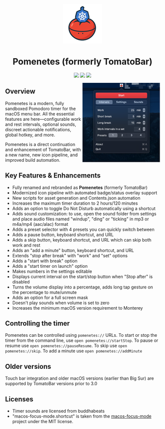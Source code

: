 <p align="center">
<img src="https://raw.githubusercontent.com/tuannvm/Pomenetes/main/Pomenetes/Assets.xcassets/AppIcon.appiconset/128.png" width="128" height="128"/>
<p>
 
<h1 align="center">Pomenetes (formerly TomatoBar)</h1>
<p align="center">
<img src="https://img.shields.io/github/actions/workflow/status/tuannvm/Pomenetes/main.yml?branch=main"/> <img src="https://img.shields.io/github/downloads/tuannvm/Pomenetes/total"/> <img src="https://img.shields.io/github/v/release/tuannvm/Pomenetes?display_name=tag"/>
</p>

<img
  src="https://github.com/tuannvm/Pomenetes/raw/main/screenshot.png?raw=true"
  alt="Screenshot"
  width="50%"
  align="right"
/>

## Overview
Pomenetes is a modern, fully sandboxed Pomodoro timer for the macOS menu bar. All the essential features are here—configurable work and rest intervals, optional sounds, discreet actionable notifications, global hotkey, and more.

Pomenetes is a direct continuation and enhancement of TomatoBar, with a new name, new icon pipeline, and improved build automation.

## Key Features & Enhancements
- Fully renamed and rebranded as **Pomenetes** (formerly TomatoBar)
- Modernized icon pipeline with automated badge/status overlay support
- New scripts for asset generation and Contents.json automation
- Increases the maximum timer duration to 2 hours/120 minutes
- Adds an option to toggle Do Not Disturb automatically using a shortcut
- Adds sound customization: to use, open the sound folder from settings and place audio files named "windup", "ding" or "ticking" in mp3 or m4a/mp4 (aac/alac) format
- Adds a preset selector with 4 presets you can quickly switch between
- Adds a pause button, keyboard shortcut, and URL
- Adds a skip button, keyboard shortcut, and URL which can skip both work and rest
- Adds an "add a minute" button, keyboard shortcut, and URL
- Extends "stop after break" with "work" and "set" options
- Adds a "start with break" option
- Adds a "start timer on launch" option
- Makes numbers in the settings editable
- Displays current interval on the start/stop button when "Stop after" is disabled
- Turns the volume display into a percentage, adds long tap gesture on the percentage to mute/unmute
- Adds an option for a full screen mask
- Doesn't play sounds when volume is set to zero
- Increases the minimum macOS version requirement to Monterey

## Controlling the timer
Pomenetes can be controlled using `pomenetes://` URLs. To start or stop the timer from the command line, use `open pomenetes://startStop`. To pause or resume use `open pomenetes://pauseResume`. To skip use `open pomenetes://skip`. To add a minute use `open pomenetes://addMinute`

## Older versions
Touch bar integration and older macOS versions (earlier than Big Sur) are supported by TomatoBar versions prior to 3.0

## Licenses
 - Timer sounds are licensed from buddhabeats
 - "macos-focus-mode.shortcut" is taken from the <a href="https://github.com/arodik/macos-focus-mode">macos-focus-mode</a> project under the MIT license.
